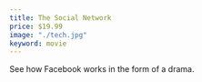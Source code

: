 ```yaml
---
title: The Social Network
price: $19.99
image: "./tech.jpg"
keyword: movie
---
```

See how Facebook works in the form of a drama.